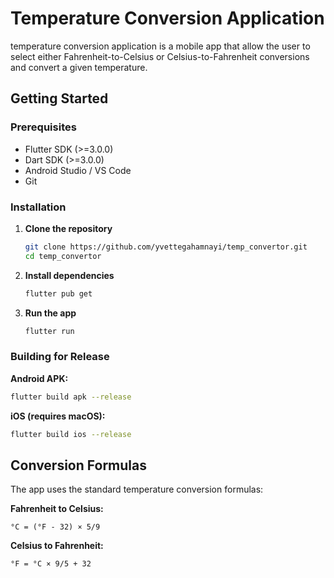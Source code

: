 # Temperature Conversion Application

temperature conversion application is a mobile app that allow the user to select either Fahrenheit-to-Celsius or Celsius-to-Fahrenheit conversions and convert a given temperature.

## Getting Started

### Prerequisites

- Flutter SDK (>=3.0.0)
- Dart SDK (>=3.0.0)
- Android Studio / VS Code
- Git

### Installation

1. **Clone the repository**

   ```bash
   git clone https://github.com/yvettegahamnayi/temp_convertor.git
   cd temp_convertor
   ```

2. **Install dependencies**

   ```bash
   flutter pub get
   ```

3. **Run the app**
   ```bash
   flutter run
   ```

### Building for Release

**Android APK:**

```bash
flutter build apk --release
```

**iOS (requires macOS):**

```bash
flutter build ios --release
```

## Conversion Formulas

The app uses the standard temperature conversion formulas:

**Fahrenheit to Celsius:**

```
°C = (°F - 32) × 5/9
```

**Celsius to Fahrenheit:**

```
°F = °C × 9/5 + 32
```
